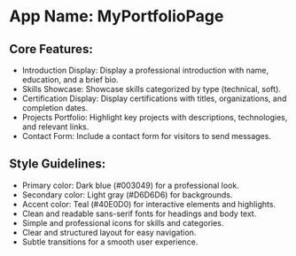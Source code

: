 # **App Name**: MyPortfolioPage

## Core Features:

- Introduction Display: Display a professional introduction with name, education, and a brief bio.
- Skills Showcase: Showcase skills categorized by type (technical, soft).
- Certification Display: Display certifications with titles, organizations, and completion dates.
- Projects Portfolio: Highlight key projects with descriptions, technologies, and relevant links.
- Contact Form: Include a contact form for visitors to send messages.

## Style Guidelines:

- Primary color: Dark blue (#003049) for a professional look.
- Secondary color: Light gray (#D6D6D6) for backgrounds.
- Accent color: Teal (#40E0D0) for interactive elements and highlights.
- Clean and readable sans-serif fonts for headings and body text.
- Simple and professional icons for skills and categories.
- Clear and structured layout for easy navigation.
- Subtle transitions for a smooth user experience.